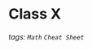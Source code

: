 # Class X




















































































































































































































































































































































































































###### tags: `Math` `Cheat Sheet`

